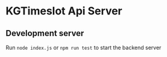 # KGTimeslot Api Server


## Development server

Run `node index.js` or `npm run test` to start the backend server

